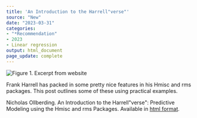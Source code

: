```yaml
---
title: 'An Introduction to the Harrell"verse"'
source: "New"
date: "2023-03-31"
categories:
- "*Recommendation"
- 2023
- Linear regression
output: html_document
page_update: complete
---
```


![Figure 1. Excerpt from website](http://www.pmean.com/new-images/23/introduction-to-harrell-verse-01.png)

<div class="notes">

Frank Harrell has packed in some pretty nice features in his Hmisc and rms packages. This post outlines some of these using practical examples.

Nicholas Ollberding. An Introduction to the Harrell"verse": Predictive Modeling using the Hmisc and rms Packages. Available in [html format][oll1].

[oll1]: https://www.nicholas-ollberding.com/post/an-introduction-to-the-harrell-verse-predictive-modeling-using-the-hmisc-and-rms-packages/

</div>
